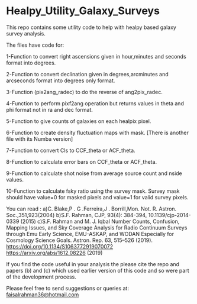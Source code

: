 # Healpy_Utility_Galaxy_Surveys

This repo contains some utility code to help with healpy based galaxy survey analysis.

The files have code for:

1-Function to convert right ascensions given in hour,minutes and seconds format into degrees.

2-Function to convert declination given in degrees,arcminutes and arcseconds format into degrees only format.

3-Function (pix2ang_radec) to do the reverse of ang2pix_radec.

4-Function to perform pixf2ang operation but returns values in theta and phi format not in ra and dec format.

5-Function to give counts of galaxies on each healpix pixel. 

6-Function to create density fluctuation maps with mask. [There is another file with its Numba version]

7-Function to convert Cls to CCF_theta or ACF_theta.

8-Function to calculate error bars on CCF_theta or ACF_theta.

9-Function to calculate shot noise from average source count and nside values.

10-Function to calculate fsky ratio using the survey mask. Survey mask should have value=0 for masked pixels and value=1 for valid survey pixels. 

You can read :
a)C. Blake,P . G .Ferreira,J . Borrill,Mon. Not. R. Astron. Soc.,351,923(2004) 
b)S.F. Rahman, CJP, 93(4): 384-394, 10.1139/cjp-2014-0339 (2015)
c)S.F. Rahman and M. J. Iqbal Number Counts, Confusion, Mapping Issues, and Sky Coverage Analysis for Radio Continuum Surveys through Emu Early Science, EMU-ASKAP, and WODAN Especially for Cosmology Science Goals. Astron. Rep. 63, 515–526 (2019). https://doi.org/10.1134/S1063772919070072 https://arxiv.org/abs/1612.08226 (2019)

If you find the code useful in your analysis the please cite the repo and papers (b) and (c) which used earlier version of this code and so were part of the development process.

Please feel free to send suggestions or queries at: faisalrahman36@hotmail.com

    
    
